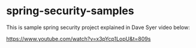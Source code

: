 # spring-security-samples

This is sample spring security project explained in Dave Syer video below:

https://www.youtube.com/watch?v=x3pYcp1LopU&t=809s
